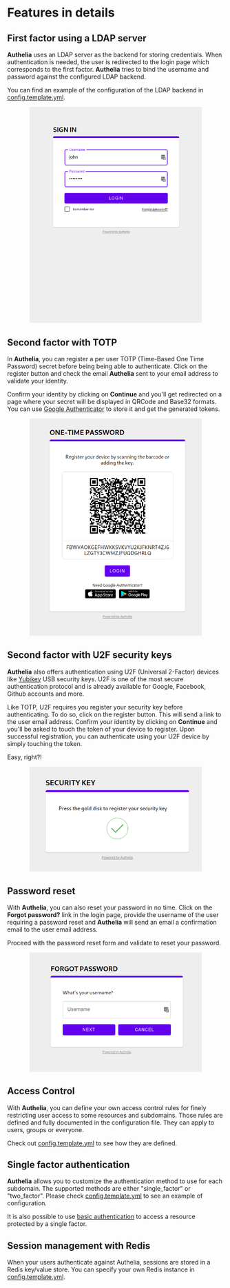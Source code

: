 # Features in details

## First factor using a LDAP server

**Authelia** uses an LDAP server as the backend for storing credentials.
When authentication is needed, the user is redirected to the login page which
corresponds to the first factor. **Authelia** tries to bind the username and
password against the configured LDAP backend.

You can find an example of the configuration of the LDAP backend in
[config.template.yml].

<p align="center">
  <img src="../images/first_factor.png" width="400">
</p>


## Second factor with TOTP

In **Authelia**, you can register a per user TOTP (Time-Based One Time
Password) secret before being being able to authenticate. Click on the
register button and check the email **Authelia** sent to your email address
to validate your identity.

Confirm your identity by clicking on **Continue** and you'll get redirected
on a page where your secret will be displayed  in QRCode and Base32 formats.
You can use [Google Authenticator] to store it and get the generated tokens.

<p align="center">
  <img src="../images/totp.png" width="400">
</p>

## Second factor with U2F security keys

**Authelia** also offers authentication using U2F (Universal 2-Factor) devices
like [Yubikey](Yubikey) USB security keys. U2F is one of the most secure
authentication protocol and is already available for Google, Facebook, Github
accounts and more.

Like TOTP, U2F requires you register your security key before authenticating. 
To do so, click on the register button. This will send a link to the 
user email address. 
Confirm your identity by clicking on **Continue** and you'll be asked to
touch the token of your device to register. Upon successful registration,
you can authenticate using your U2F device by simply touching the token.

Easy, right?!

<p align="center">
  <img src="../images/u2f.png" width="400">
</p>

## Password reset

With **Authelia**, you can also reset your password in no time. Click on the 
**Forgot password?** link in the login page, provide the username of the user
requiring a password reset and **Authelia** will send an email a confirmation
email to the user email address.

Proceed with the password reset form and validate to reset your password.

<p align="center">
  <img src="../images/reset_password.png" width="400">
</p>

## Access Control

With **Authelia**, you can define your own access control rules for finely
restricting user access to some resources and subdomains. Those rules are
defined and fully documented in the configuration file. They can apply to
users, groups or everyone.

Check out [config.template.yml] to see how they are defined.

## Single factor authentication

**Authelia** allows you to customize the authentication method to use for each 
subdomain. The supported methods are either "single_factor" or "two_factor". 
Please check [config.template.yml] to see an example of configuration.

It is also possible to use [basic authentication] to access a resource 
protected by a single factor.

## Session management with Redis

When your users authenticate against Authelia, sessions are stored in a
Redis key/value store. You can specify your own Redis instance in
[config.template.yml].

[basic authentication]: https://en.wikipedia.org/wiki/Basic_access_authentication
[config.template.yml]: https://github.com/clems4ever/authelia/blob/master/config.template.yml
[Google Authenticator]: https://play.google.com/store/apps/details?id=com.google.android.apps.authenticator2&hl=en
[Yubikey]: https://www.yubico.com/products/yubikey-hardware/yubikey4/
